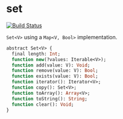 # set

[![Build Status](https://travis-ci.com/benmerckx/set.svg?branch=master)](https://travis-ci.com/benmerckx/set)

`Set<V>` using a `Map<V, Bool>` implementation.

```haxe
abstract Set<V> {
  final length: Int;
  function new(?values: Iterable<V>);
  function add(value: V): Void;
  function remove(value: V): Bool;
  function exists(value: V): Bool;
  function iterator(): Iterator<V>;
  function copy(): Set<V>;
  function toArray(): Array<V>;
  function toString(): String;
  function clear(): Void;
}
```
